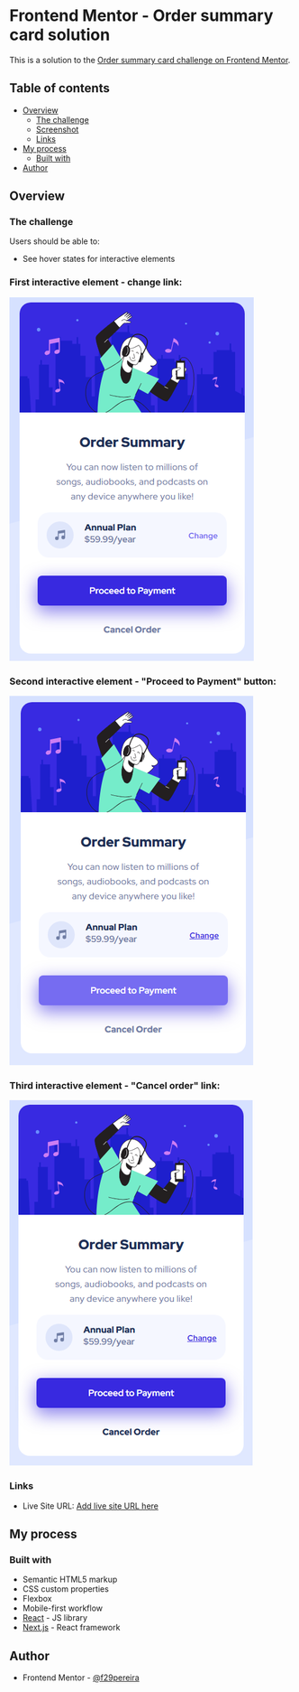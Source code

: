 # Frontend Mentor - Order summary card solution

This is a solution to the [Order summary card challenge on Frontend Mentor](https://www.frontendmentor.io/challenges/order-summary-component-QlPmajDUj).

## Table of contents

- [Overview](#overview)
  - [The challenge](#the-challenge)
  - [Screenshot](#screenshot)
  - [Links](#links)
- [My process](#my-process)
  - [Built with](#built-with)
- [Author](#author)

## Overview

### The challenge

Users should be able to:

- See hover states for interactive elements

### First interactive element - change link:

![Order Sumary change link hover style](public/images/readme/hover_change_link.png)

### Second interactive element - "Proceed to Payment" button:

![Order Sumary button hover style](public/images/readme/hover_button.png)

### Third interactive element - "Cancel order" link:

![Order Sumary cancel order hover style](public/images/readme/hover_cancel_order.png)

### Links

- Live Site URL: [Add live site URL here](https://your-live-site-url.com)

## My process

### Built with

- Semantic HTML5 markup
- CSS custom properties
- Flexbox
- Mobile-first workflow
- [React](https://reactjs.org/) - JS library
- [Next.js](https://nextjs.org/) - React framework

## Author

- Frontend Mentor - [@f29pereira](https://www.frontendmentor.io/profile/yourusername)
